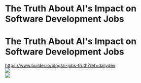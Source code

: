 
The Truth About AI's Impact on Software Development Jobs
========================================================

# The Truth About AI's Impact on Software Development Jobs
  
https://www.builder.io/blog/ai-jobs-truth?ref=dailydev  
![](https://cdn.builder.io/api/v1/pixel?apiKey=YJIGb4i01jvw0SRdL5Bt)  
![](https://cdn.builder.io/api/v1/pixel?apiKey=YJIGb4i01jvw0SRdL5Bt)